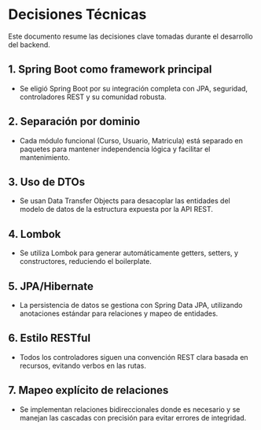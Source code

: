 # Decisiones Técnicas

Este documento resume las decisiones clave tomadas durante el desarrollo del backend.

## 1. Spring Boot como framework principal
- Se eligió Spring Boot por su integración completa con JPA, seguridad, controladores REST y su comunidad robusta.

## 2. Separación por dominio
- Cada módulo funcional (Curso, Usuario, Matricula) está separado en paquetes para mantener independencia lógica y facilitar el mantenimiento.

## 3. Uso de DTOs
- Se usan Data Transfer Objects para desacoplar las entidades del modelo de datos de la estructura expuesta por la API REST.

## 4. Lombok
- Se utiliza Lombok para generar automáticamente getters, setters, y constructores, reduciendo el boilerplate.

## 5. JPA/Hibernate
- La persistencia de datos se gestiona con Spring Data JPA, utilizando anotaciones estándar para relaciones y mapeo de entidades.

## 6. Estilo RESTful
- Todos los controladores siguen una convención REST clara basada en recursos, evitando verbos en las rutas.

## 7. Mapeo explícito de relaciones
- Se implementan relaciones bidireccionales donde es necesario y se manejan las cascadas con precisión para evitar errores de integridad.